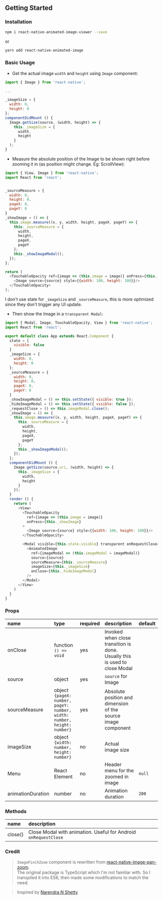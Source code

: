 ## Getting Started

### Installation

```bash
npm i react-native-animated-image-viewer --save
```
or
```bash
yarn add react-native-animated-image
```

### Basic Usage
- Get the actual image `width` and `height` using `Image` component:

```javascript
import { Image } from 'react-native';

...

_imageSize = {
  width: 0,
  height: 0
};
componentDidMount () {
  Image.getSize(source, (width, height) => {
    this._imageSize = {
      width,
      height
    }
  );
}
```


- Measure the absolute position of the Image to be shown right before zooming it in (as position might change. Eg: ScrollView):

```javascript
import { View, Image } from 'react-native';
import React from 'react';


_sourceMeasure = {
  width: 0,
  height: 0,
  pageX: 0,
  pageY: 0
}
_showImage = () => {
  this.image.measure((x, y, width, height, pageX, pageY) => {
    this._sourceMeasure = {
      width,
      height,
      pageX,
      pageY
    };
    this._showImageModal();
  });
};

return (
  <TouchableOpacity ref={image => (this.image = image)} onPress={this._showImage}>
    <Image source={source} style={{width: 100, height: 100}}/>
  </TouchableOpacity>
);

```
I don't use state for `_imageSize` and `_sourceMeasure`, this is more optimized since they don't trigger any UI update.


- Then show the Image in a `transparent Modal`:

```javascript
import { Modal, Image, TouchableOpacity, View } from 'react-native';
import React from 'react';

export default class App extends React.Component {
  state = {
    visible: false
  }
  _imageSize = {
    width: 0,
    height: 0
  };
  _sourceMeasure = {
    width: 0,
    height: 0,
    pageX: 0,
    pageY: 0
  }
  _showImageModal = () => this.setState({ visible: true });
  _hideImageModal = () => this.setState({ visible: false });
  _requestClose = () => this.imageModal.close();
  _showImage = () => {
    this.image.measure((x, y, width, height, pageX, pageY) => {
      this._sourceMeasure = {
        width,
        height,
        pageX,
        pageY
      };
      this._showImageModal();
    });
  };
  componentDidMount () {
    Image.getSize(source.uri, (width, height) => {
      this._imageSize = {
        width,
        height
      }
    });
  }
  render () {
    return (
      <View>
        <TouchableOpacity
          ref={image => (this.image = image)}
          onPress={this._showImage}
        >
          <Image source={source} style={{width: 100, height: 100}}/>
        </TouchableOpacity>

        <Modal visible={this.state.visible} transparent onRequestClose={this._requestClose}>
          <AnimatedImage
            ref={imageModal => (this.imageModal = imageModal)}
            source={source}
            sourceMeasure={this._sourceMeasure}
            imageSize={this._imageSize}
            onClose={this._hideImageModal}
          />
        </Modal>
      </View>
    )
  }
}
```

### Props

| name                   | type                                                                                   | required | description                                                                                                                            | default                                                   |
| :--------------------- | :------------------------------------------------------------------------------------- | :------- | :--------------------------------------------------------------------------------------------------------------------------------------| :-------------------------------------------------------- |
| onClose                | function<br>`() => void`                                                               | yes      | Invoked when close transition is done. Usually this is used to close Modal                                                             |                                                           |
| source                 | object                                                                                 | yes      | `source` for Image                                                                                                                     |                                                           |
| sourceMeasure          | object<br>`{pageX: number, pageY: number, width: number, height: number}`              | yes      | Absolute position and dimension of the source image component                                                                          |                                                           |
| imageSize              | object<br>`{width: number, height: number}`                                            | no       | Actual image size                                                                                                                      |                                                           |
| Menu                   | React Element                                                                          | no       | Header menu for the zoomed in image                                                                                                    | `null`                                                    |
| animationDuration      | number                                                                                 | no       | Animation duration                                                                                                                     | `200`                                                     |


### Methods
| name                   | description                                                                                                     |
| :--------------------- | :---------------------------------------------------------------------------------------------------------------|
| close()                | Close Modal with animation. Useful for Android `onRequestClose`                                                 |



### Credit

> `ImagePinchZoom` component is rewritten from [react-native-image-pan-zoom](https://github.com/ascoders/react-native-image-zoom). <br> The original package is TypeScript which I'm not familiar with. So I transpiled it into ES6, then made some modifications to match the need.

> Inspired by [Narendra N Shetty](https://github.com/narendrashetty)

